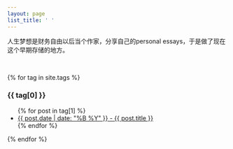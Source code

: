 ```yaml
---
layout: page
list_title: ' '
---
```


人生梦想是财务自由以后当个作家，分享自己的personal essays，于是做了现在这个早期存储的地方。

<br />

{% for tag in site.tags %}
  <h3>{{ tag[0] }}</h3>
  <ul>
    {% for post in tag[1] %}
      <li><a href="{{ post.url }}">{{ post.date | date: "%B %Y" }} - {{ post.title }}</a></li>
    {% endfor %}
  </ul>
{% endfor %}